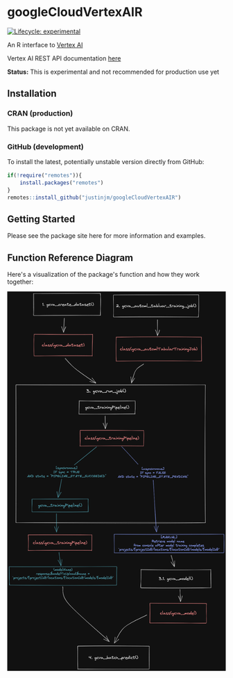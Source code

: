 # googleCloudVertexAIR

[![Lifecycle:
experimental](https://img.shields.io/badge/lifecycle-experimental-orange.svg)](https://lifecycle.r-lib.org/articles/stages.html#experimental)

An R interface to [Vertex AI](https://cloud.google.com/vertex-ai)

Vertex AI REST API documentation [here](https://cloud.google.com/vertex-ai/docs/reference/rest)

**Status:** This is experimental and not recommended for production use yet

## Installation 

### CRAN (production)

This package is not yet available on CRAN. 

### GitHub (development)

To install the latest, potentially unstable version directly from GitHub:

```r
if(!require("remotes")){
    install.packages("remotes")
}
remotes::install_github("justinjm/googleCloudVertexAIR")
```

## Getting Started 

Please see the package site here for more information and examples.

## Function Reference Diagram

Here's a visualization of the package's function and how they work together:

![](./man/function_diagram.png)
